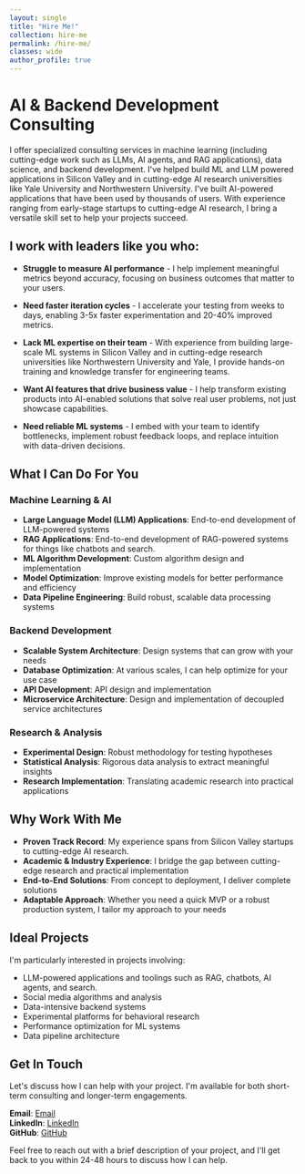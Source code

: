 ```yaml
---
layout: single
title: "Hire Me!"
collection: hire-me
permalink: /hire-me/
classes: wide
author_profile: true
---
```


# AI & Backend Development Consulting

I offer specialized consulting services in machine learning (including cutting-edge work such as LLMs, AI agents, and RAG applications), data science, and backend development. I've helped build ML and LLM powered applications in Silicon Valley and in cutting-edge AI research universities like Yale University and Northwestern University. I've built AI-powered applications that have been used by thousands of users. With experience ranging from early-stage startups to cutting-edge AI research, I bring a versatile skill set to help your projects succeed.

## I work with leaders like you who:

* **Struggle to measure AI performance** - I help implement meaningful metrics beyond accuracy, focusing on business outcomes that matter to your users.

* **Need faster iteration cycles** - I accelerate your testing from weeks to days, enabling 3-5x faster experimentation and 20-40% improved metrics.

* **Lack ML expertise on their team** - With experience from building large-scale ML systems in Silicon Valley and in cutting-edge research universities like Northwestern University and Yale, I provide hands-on training and knowledge transfer for engineering teams.

* **Want AI features that drive business value** - I help transform existing products into AI-enabled solutions that solve real user problems, not just showcase capabilities.

* **Need reliable ML systems** - I embed with your team to identify bottlenecks, implement robust feedback loops, and replace intuition with data-driven decisions.

## What I Can Do For You

### Machine Learning & AI
- **Large Language Model (LLM) Applications**: End-to-end development of LLM-powered systems
- **RAG Applications**: End-to-end development of RAG-powered systems for things like chatbots and search.
- **ML Algorithm Development**: Custom algorithm design and implementation
- **Model Optimization**: Improve existing models for better performance and efficiency
- **Data Pipeline Engineering**: Build robust, scalable data processing systems

### Backend Development
- **Scalable System Architecture**: Design systems that can grow with your needs
- **Database Optimization**: At various scales, I can help optimize for your use case
- **API Development**: API design and implementation
- **Microservice Architecture**: Design and implementation of decoupled service architectures

### Research & Analysis
- **Experimental Design**: Robust methodology for testing hypotheses
- **Statistical Analysis**: Rigorous data analysis to extract meaningful insights
- **Research Implementation**: Translating academic research into practical applications

## Why Work With Me

- **Proven Track Record**: My experience spans from Silicon Valley startups to cutting-edge AI research.
- **Academic & Industry Experience**: I bridge the gap between cutting-edge research and practical implementation
- **End-to-End Solutions**: From concept to deployment, I deliver complete solutions
- **Adaptable Approach**: Whether you need a quick MVP or a robust production system, I tailor my approach to your needs

## Ideal Projects

I'm particularly interested in projects involving:

- LLM-powered applications and toolings such as RAG, chatbots, AI agents, and search.
- Social media algorithms and analysis
- Data-intensive backend systems
- Experimental platforms for behavioral research
- Performance optimization for ML systems
- Data pipeline architecture

## Get In Touch

Let's discuss how I can help with your project. I'm available for both short-term consulting and longer-term engagements.

**Email**: [Email](mailto:markptorres1@gmail.com)  
**LinkedIn**: [LinkedIn](https://www.linkedin.com/in/mark-torres)  
**GitHub**: [GitHub](https://github.com/mark-torres10)

Feel free to reach out with a brief description of your project, and I'll get back to you within 24-48 hours to discuss how I can help.
